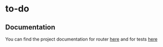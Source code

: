 # to-do
## Documentation

You can find the project documentation for router [here](./docs/router.html) and for tests [here](./docs/test_main.html) 
